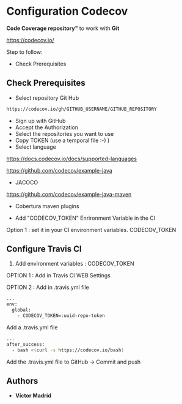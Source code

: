 # Configuration Codecov

**Code Coverage repository"** to work with **Git**

https://codecov.io/

Step to follow:

* Check Prerequisites





## Check Prerequisites

* Select repository Git Hub

```bash
https://codecov.io/gh/GITHUB_USERNAME/GITHUB_REPOSITORY
```

* Sign up with GitHub
* Accept the Authorization
* Select the repositories you want to use
* Copy TOKEN (use a temporal file :-) )
* Select language 

https://docs.codecov.io/docs/supported-languages

https://github.com/codecov/example-java
  * JACOCO

https://github.com/codecov/example-java-maven
  * Cobertura maven plugins

* Add "CODECOV_TOKEN" Enrironment Variable in the CI

Option 1 : set it in your CI environment variables. CODECOV_TOKEN


## Configure Travis CI

1. Add environment variables : CODECOV_TOKEN

OPTION 1 : Add in Travis CI WEB Settings

OPTION 2 : Add in .travis.yml file

```bash
...
env:
  global:
    - CODECOV_TOKEN=:uuid-repo-token
```


Add a .travis.yml file

```bash
...
after_success:
  - bash <(curl -s https://codecov.io/bash)
```

Add the .travis.yml file to GitHub -> Commit and push





## Authors

* **Víctor Madrid**
